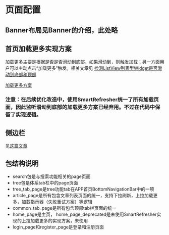 # 页面配置
## Banner布局见Banner的介绍，此处略

## 首页加载更多实现方案
加载更多主要是根据是否是否滑动到底部，如果滑动到，则触发加载；另一方面用户可以主动点击“加载更多”触发。相关文章见
[检测ListView列表型Widget是否滑动到底部和顶部](https://medium.com/@diegoveloper/flutter-lets-know-the-scrollcontroller-and-scrollnotification-652b2685a4ac)

[加载更多方案](https://karthikponnam.medium.com/flutter-loadmore-in-listview-23820612907d)

### 注意：在后续优化改造中，使用SmartRefresher统一了所有加载页面，因此监听滑动到底部的加载更多方案已经弃用。不过在代码中保留了实现逻辑。

## 侧边栏
见[这篇文章](https://medium.com/@maffan/how-to-create-a-side-menu-in-flutter-a2df7833fdfb)

## 包结构说明
 - search包是与搜索功能相关的page页面
 - tree包是体系tab栏中的page页面
 - tree_tab_page是tree功能tab在APP首页BottomNavigationBar中的一项
 - article_page是所有包含文章列表页面的统一，支持下拉刷新，上拉加载更多，加载指示器（失败重试方案）等逻辑
 - common_tab_page是所有包含顶部tab栏页面的统一
 - home_page是主页， home_page_deprecated是未使用SmartRefresher实现的上拉加载更多的实现方案，未使用
 - login_page和register_page是登录和注册页面